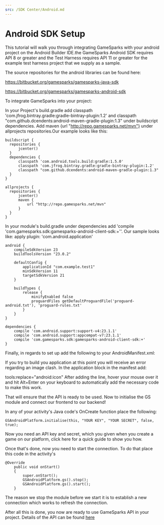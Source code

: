 ```yaml
---
src: /SDK Center/Android.md
---
```


# Android SDK Setup

This tutorial will walk you through integrating GameSparks with your android project on the Android Builder IDE.the GameSparks Android SDK requires API 8 or greater and the Test Harness requires API 11 or greater for the example test harness project that we supply as a sample.

The source repositories for the android libraries can be found here:

https://bitbucket.org/gamesparks/gamesparks-java-sdk

https://bitbucket.org/gamesparks/gamesparks-android-sdk

To integrate GameSparks into your project:

In your Project's build.gradle add classpath 'com.jfrog.bintray.gradle:gradle-bintray-plugin:1.2' and classpath "com.github.dcendents:android-maven-gradle-plugin:1.3" under buildscript dependencies. Add maven {url "http://repo.gamesparks.net/mvn"} under allprojects repositories.Our example looks like this:

```
buildscript {
  repositories {
      jcenter()
  }
  dependencies {
      classpath 'com.android.tools.build:gradle:1.5.0'
      classpath 'com.jfrog.bintray.gradle:gradle-bintray-plugin:1.2'
      classpath "com.github.dcendents:android-maven-gradle-plugin:1.3"
  }
}

allprojects {
  repositories {
      jcenter()
      maven {
          url "http://repo.gamesparks.net/mvn"
      }
  }
}
```

In your module's build.gradle under dependencies add 'compile 'com.gamesparks.sdk:gamesparks-android-client-sdk:+''. Our sample looks like:
apply plugin: 'com.android.application'

```
android {
    compileSdkVersion 23
    buildToolsVersion "23.0.2"

    defaultConfig {
        applicationId "com.example.test1"
        minSdkVersion 11
        targetSdkVersion 21
    }

    buildTypes {
        release {
            minifyEnabled false
            proguardFiles getDefaultProguardFile('proguard-android.txt'), 'proguard-rules.txt'
        }
    }
}

dependencies {
    compile 'com.android.support:support-v4:23.1.1'
    compile 'com.android.support:appcompat-v7:23.1.1'
    compile 'com.gamesparks.sdk:gamesparks-android-client-sdk:+'
}
```

Finally, in regards to set up add the following to your AndroidManifest.xml:

If you try to build you application at this point you will receive an error regarding an image clash. In the application block in the manifest add:

 tools:replace="android:icon"
After adding the line, hover your mouse over it and hit Alt+Enter on your keyboard to automatically add the necessary code to make this work.

That will ensure that the API is ready to be used. Now to initialise the GS module and connect our frontend to our backend!

In any of your activity's Java code's OnCreate function place the following:

```
GSAndroidPlatform.initialise(this, "YOUR KEY", "YOUR SECRET", false, true);
```

Now you need an API key and secret, which you given when you create a game on our platform, click here for a quick guide to show you how.

Once that's done, now you need to start the connection. To do that place this code in the activity's

```
@Override
	public void onStart()
	{
		super.onStart();
		GSAndroidPlatform.gs().stop();
		GSAndroidPlatform.gs().start();
	}
```

The reason we stop the module before we start it is to establish a new connection which works to refresh the connection.

After all this is done, you now are ready to use GameSparks API in your project. Details of the API can be found [here](https://api.gamesparks.net/?javasdk#)
